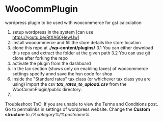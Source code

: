 # WooCommPlugin
wordpress plugin to be used with woocommerce for gst calculation

1. setup wordpress in the system [can use https://youtu.be/RtXA60HewUw]
2. install woocommerce and fill the store details like store location
3. clone this repo at **./wp-content/plugins/**
3.1 You can either download this repo and extract the folder at the given path
3.2 You can use git clone after forking the repo
4. activate the plugin from the dashboard
5. in the tax section (shows only on enabling taxes) of woocommerce settings specify annd save the hsn code for shop
6. inside the "Standard rates" tax class (or whichever tax class you are using) import the csv  ***tax_rates_to_upload.csv*** from the WooCommPlugin/public directory.
7.


Troubleshoot TnC:
If you are unable to view the Terms and Conditions post. Go to permalinks in settings of wordpress website. Change the **Custom structure** to */%category%/%postname%*


